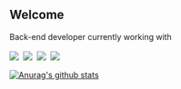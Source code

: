 ##  Welcome 


Back-end developer currently working with <br><br>
<img src="https://img.shields.io/badge/JavaScript-F7DF1E?style=for-the-badge&logo=javascript&logoColor=black"/>&nbsp;&nbsp;<img src="https://img.shields.io/badge/TypeScript-007ACC?style=for-the-badge&logo=typescript&logoColor=white"/>&nbsp;&nbsp;<img src="https://img.shields.io/badge/Node.js-43853D?style=for-the-badge&logo=node.js&logoColor=white"/>&nbsp;&nbsp;<img src="https://img.shields.io/badge/Nest.js-E0234E?style=for-the-badge&logo=nestjs&logoColor=white"/><br>

[![Anurag's github stats](https://github-readme-stats.vercel.app/api?username=95912gw&hide=stars,issues&count_private=true&show_icons=true&include_all_commits&hide_title=true)](https://github.com/anuraghazra/github-readme-stats)
